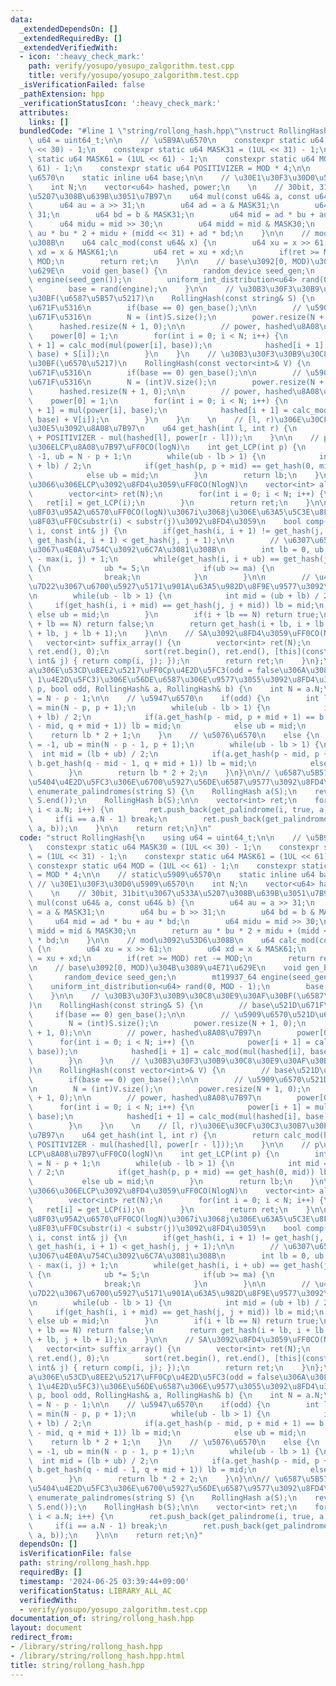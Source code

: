```yaml
---
data:
  _extendedDependsOn: []
  _extendedRequiredBy: []
  _extendedVerifiedWith:
  - icon: ':heavy_check_mark:'
    path: verify/yosupo/yosupo_zalgorithm.test.cpp
    title: verify/yosupo/yosupo_zalgorithm.test.cpp
  _isVerificationFailed: false
  _pathExtension: hpp
  _verificationStatusIcon: ':heavy_check_mark:'
  attributes:
    links: []
  bundledCode: "#line 1 \"string/rollong_hash.hpp\"\nstruct RollingHash{\n    using\
    \ u64 = uint64_t;\n\n    // \u5B9A\u6570\n    constexpr static u64 MASK30 = (1UL\
    \ << 30) - 1;\n    constexpr static u64 MASK31 = (1UL << 31) - 1;\n    constexpr\
    \ static u64 MASK61 = (1UL << 61) - 1;\n    constexpr static u64 MOD = (1UL <<\
    \ 61) - 1;\n    constexpr static u64 POSITIVIZER = MOD * 4;\n\n    // static\u5909\
    \u6570\n    static inline u64 base;\n\n    // \u30E1\u30F3\u30D0\u5909\u6570\n\
    \    int N;\n    vector<u64> hashed, power;\n    \n    // 30bit, 31bit\u3067\u533A\
    \u5207\u308B\u639B\u3051\u7B97\n    u64 mul(const u64& a, const u64& b) {\n  \
    \      u64 au = a >> 31;\n        u64 ad = a & MASK31;\n        u64 bu = b >>\
    \ 31;\n        u64 bd = b & MASK31;\n        u64 mid = ad * bu + au * bd;\n  \
    \      u64 midu = mid >> 30;\n        u64 midd = mid & MASK30;\n        return\
    \ au * bu * 2 + midu + (midd << 31) + ad * bd;\n    }\n\n    // mod\u3092\u53D6\
    \u308B\n    u64 calc_mod(const u64& x) {\n        u64 xu = x >> 61;\n        u64\
    \ xd = x & MASK61;\n        u64 ret = xu + xd;\n        if(ret >= MOD) ret -=\
    \ MOD;\n        return ret;\n    }\n\n    // base\u3092[0, MOD)\u304B\u3089\u4E71\
    \u629E\n    void gen_base() {\n        random_device seed_gen;\n        mt19937_64\
    \ engine(seed_gen());\n        uniform_int_distribution<u64> rand(0, MOD - 1);\n\
    \        base = rand(engine);\n    }\n\n    // \u30B3\u30F3\u30B9\u30C8\u30E9\u30AF\
    \u30BF(\u6587\u5B57\u5217)\n    RollingHash(const string& S) {\n        // base\u521D\
    \u671F\u5316\n        if(base == 0) gen_base();\n\n        // \u5909\u6570\u521D\
    \u671F\u5316\n        N = (int)S.size();\n        power.resize(N + 1, 0);\n  \
    \      hashed.resize(N + 1, 0);\n\n        // power, hashed\u8A08\u7B97\n    \
    \    power[0] = 1;\n        for(int i = 0; i < N; i++) {\n            power[i\
    \ + 1] = calc_mod(mul(power[i], base));\n            hashed[i + 1] = calc_mod(mul(hashed[i],\
    \ base) + S[i]);\n        }\n    }\n    // \u30B3\u30F3\u30B9\u30C8\u30E9\u30AF\
    \u30BF(\u6570\u5217)\n    RollingHash(const vector<int>& V) {\n        // base\u521D\
    \u671F\u5316\n        if(base == 0) gen_base();\n\n        // \u5909\u6570\u521D\
    \u671F\u5316\n        N = (int)V.size();\n        power.resize(N + 1, 0);\n  \
    \      hashed.resize(N + 1, 0);\n\n        // power, hashed\u8A08\u7B97\n    \
    \    power[0] = 1;\n        for(int i = 0; i < N; i++) {\n            power[i\
    \ + 1] = mul(power[i], base);\n            hashed[i + 1] = calc_mod(mul(hashed[i],\
    \ base) + V[i]);\n        }\n    }\n    \n    // [l, r)\u306E\u30CF\u30C3\u30B7\
    \u30E5\u3092\u8A08\u7B97\n    u64 get_hash(int l, int r) {\n        return calc_mod(hashed[r]\
    \ + POSITIVIZER - mul(hashed[l], power[r - l]));\n    }\n\n    // p\u59CB\u70B9\
    \u306ELCP\u8A08\u7B97\uFF0CO(logN)\n    int get_LCP(int p) {\n        int lb =\
    \ -1, ub = N - p + 1;\n        while(ub - lb > 1) {\n            int mid = (ub\
    \ + lb) / 2;\n            if(get_hash(p, p + mid) == get_hash(0, mid)) lb = mid;\n\
    \            else ub = mid;\n        }\n        return lb;\n    }\n\n    // \u5168\
    \u3066\u306ELCP\u3092\u8FD4\u3059\uFF0CO(NlogN)\n    vector<int> all_LCP() {\n\
    \        vector<int> ret(N);\n        for(int i = 0; i < N; i++) {\n         \
    \   ret[i] = get_LCP(i);\n        }\n        return ret;\n    }\n\n    // \u6BD4\
    \u8F03\u95A2\u6570\uFF0CO(logN)\u3067i\u3068j\u306E\u63A5\u5C3E\u8F9E\u3092\u6BD4\
    \u8F03\uFF0Csubstr(i) < substr(j)\u3092\u8FD4\u3059\n    bool comp(const int&\
    \ i, const int& j) {\n        if(get_hash(i, i + 1) != get_hash(j, j + 1)) return\
    \ get_hash(i, i + 1) < get_hash(j, j + 1);\n\n        // \u6307\u6570\u63A2\u7D22\
    \u3067\u4E0A\u754C\u3092\u6C7A\u3081\u308B\n        int lb = 0, ub = 1, ma = N\
    \ - max(i, j) + 1;\n        while(get_hash(i, i + ub) == get_hash(j, j + ub))\
    \ {\n            ub *= 5;\n            if(ub >= ma) {\n                ub = ma;\n\
    \                break;\n            }\n        }\n\n        // \u4E8C\u5206\u63A2\
    \u7D22\u3067\u6700\u5927\u5171\u901A\u63A5\u982D\u8F9E\u9577\u3092\u5F97\u308B\
    \n        while(ub - lb > 1) {\n            int mid = (ub + lb) / 2;\n       \
    \     if(get_hash(i, i + mid) == get_hash(j, j + mid)) lb = mid;\n           \
    \ else ub = mid;\n        }\n        if(i + lb == N) return true;\n        if(j\
    \ + lb == N) return false;\n        return get_hash(i + lb, i + lb + 1) < get_hash(j\
    \ + lb, j + lb + 1);\n    }\n\n    // SA\u3092\u8FD4\u3059\uFF0CO(Nlog^2N)\n \
    \   vector<int> suffix_array() {\n        vector<int> ret(N);\n        iota(ret.begin(),\
    \ ret.end(), 0);\n        sort(ret.begin(), ret.end(), [this](const int& i, const\
    \ int& j) { return comp(i, j); });\n        return ret;\n    }\n};\n\n// b\u306F\
    a\u306E\u53CD\u8EE2\u5217\uFF0Cp\u4E2D\u5FC3(odd = false\u306A\u3089p\u3068p +\
    \ 1\u4E2D\u5FC3)\u306E\u56DE\u6587\u306E\u9577\u3055\u3092\u8FD4\u3059\nint get_palindrome(int\
    \ p, bool odd, RollingHash& a, RollingHash& b) {\n    int N = a.N;\n    int q\
    \ = N - p - 1;\n\n    // \u5947\u6570\n    if(odd) {\n        int lb = -1, ub\
    \ = min(N - p, p + 1);\n        while(ub - lb > 1) {\n            int mid = (ub\
    \ + lb) / 2;\n            if(a.get_hash(p - mid, p + mid + 1) == b.get_hash(q\
    \ - mid, q + mid + 1)) lb = mid;\n            else ub = mid;\n        }\n    \
    \    return lb * 2 + 1;\n    }\n    // \u5076\u6570\n    else {\n        int lb\
    \ = -1, ub = min(N - p - 1, p + 1);\n        while(ub - lb > 1) {\n          \
    \  int mid = (lb + ub) / 2;\n            if(a.get_hash(p - mid, p + mid + 2) ==\
    \ b.get_hash(q - mid - 1, q + mid + 1)) lb = mid;\n            else ub = mid;\n\
    \        }\n        return lb * 2 + 2;\n    }\n}\n\n// \u6587\u5B57\u5217S\u306E\
    \u5404\u4E2D\u5FC3\u306E\u6700\u5927\u56DE\u6587\u9577\u3092\u8FD4\u3059\nvector<int>\
    \ enumerate_palindromes(string S) {\n    RollingHash a(S);\n    reverse(S.begin(),\
    \ S.end());\n    RollingHash b(S);\n\n    vector<int> ret;\n    for(int i = 0;\
    \ i < a.N; i++) {\n        ret.push_back(get_palindrome(i, true, a, b));\n   \
    \     if(i == a.N - 1) break;\n        ret.push_back(get_palindrome(i, false,\
    \ a, b));\n    }\n\n    return ret;\n}\n"
  code: "struct RollingHash{\n    using u64 = uint64_t;\n\n    // \u5B9A\u6570\n \
    \   constexpr static u64 MASK30 = (1UL << 30) - 1;\n    constexpr static u64 MASK31\
    \ = (1UL << 31) - 1;\n    constexpr static u64 MASK61 = (1UL << 61) - 1;\n   \
    \ constexpr static u64 MOD = (1UL << 61) - 1;\n    constexpr static u64 POSITIVIZER\
    \ = MOD * 4;\n\n    // static\u5909\u6570\n    static inline u64 base;\n\n   \
    \ // \u30E1\u30F3\u30D0\u5909\u6570\n    int N;\n    vector<u64> hashed, power;\n\
    \    \n    // 30bit, 31bit\u3067\u533A\u5207\u308B\u639B\u3051\u7B97\n    u64\
    \ mul(const u64& a, const u64& b) {\n        u64 au = a >> 31;\n        u64 ad\
    \ = a & MASK31;\n        u64 bu = b >> 31;\n        u64 bd = b & MASK31;\n   \
    \     u64 mid = ad * bu + au * bd;\n        u64 midu = mid >> 30;\n        u64\
    \ midd = mid & MASK30;\n        return au * bu * 2 + midu + (midd << 31) + ad\
    \ * bd;\n    }\n\n    // mod\u3092\u53D6\u308B\n    u64 calc_mod(const u64& x)\
    \ {\n        u64 xu = x >> 61;\n        u64 xd = x & MASK61;\n        u64 ret\
    \ = xu + xd;\n        if(ret >= MOD) ret -= MOD;\n        return ret;\n    }\n\
    \n    // base\u3092[0, MOD)\u304B\u3089\u4E71\u629E\n    void gen_base() {\n \
    \       random_device seed_gen;\n        mt19937_64 engine(seed_gen());\n    \
    \    uniform_int_distribution<u64> rand(0, MOD - 1);\n        base = rand(engine);\n\
    \    }\n\n    // \u30B3\u30F3\u30B9\u30C8\u30E9\u30AF\u30BF(\u6587\u5B57\u5217\
    )\n    RollingHash(const string& S) {\n        // base\u521D\u671F\u5316\n   \
    \     if(base == 0) gen_base();\n\n        // \u5909\u6570\u521D\u671F\u5316\n\
    \        N = (int)S.size();\n        power.resize(N + 1, 0);\n        hashed.resize(N\
    \ + 1, 0);\n\n        // power, hashed\u8A08\u7B97\n        power[0] = 1;\n  \
    \      for(int i = 0; i < N; i++) {\n            power[i + 1] = calc_mod(mul(power[i],\
    \ base));\n            hashed[i + 1] = calc_mod(mul(hashed[i], base) + S[i]);\n\
    \        }\n    }\n    // \u30B3\u30F3\u30B9\u30C8\u30E9\u30AF\u30BF(\u6570\u5217\
    )\n    RollingHash(const vector<int>& V) {\n        // base\u521D\u671F\u5316\n\
    \        if(base == 0) gen_base();\n\n        // \u5909\u6570\u521D\u671F\u5316\
    \n        N = (int)V.size();\n        power.resize(N + 1, 0);\n        hashed.resize(N\
    \ + 1, 0);\n\n        // power, hashed\u8A08\u7B97\n        power[0] = 1;\n  \
    \      for(int i = 0; i < N; i++) {\n            power[i + 1] = mul(power[i],\
    \ base);\n            hashed[i + 1] = calc_mod(mul(hashed[i], base) + V[i]);\n\
    \        }\n    }\n    \n    // [l, r)\u306E\u30CF\u30C3\u30B7\u30E5\u3092\u8A08\
    \u7B97\n    u64 get_hash(int l, int r) {\n        return calc_mod(hashed[r] +\
    \ POSITIVIZER - mul(hashed[l], power[r - l]));\n    }\n\n    // p\u59CB\u70B9\u306E\
    LCP\u8A08\u7B97\uFF0CO(logN)\n    int get_LCP(int p) {\n        int lb = -1, ub\
    \ = N - p + 1;\n        while(ub - lb > 1) {\n            int mid = (ub + lb)\
    \ / 2;\n            if(get_hash(p, p + mid) == get_hash(0, mid)) lb = mid;\n \
    \           else ub = mid;\n        }\n        return lb;\n    }\n\n    // \u5168\
    \u3066\u306ELCP\u3092\u8FD4\u3059\uFF0CO(NlogN)\n    vector<int> all_LCP() {\n\
    \        vector<int> ret(N);\n        for(int i = 0; i < N; i++) {\n         \
    \   ret[i] = get_LCP(i);\n        }\n        return ret;\n    }\n\n    // \u6BD4\
    \u8F03\u95A2\u6570\uFF0CO(logN)\u3067i\u3068j\u306E\u63A5\u5C3E\u8F9E\u3092\u6BD4\
    \u8F03\uFF0Csubstr(i) < substr(j)\u3092\u8FD4\u3059\n    bool comp(const int&\
    \ i, const int& j) {\n        if(get_hash(i, i + 1) != get_hash(j, j + 1)) return\
    \ get_hash(i, i + 1) < get_hash(j, j + 1);\n\n        // \u6307\u6570\u63A2\u7D22\
    \u3067\u4E0A\u754C\u3092\u6C7A\u3081\u308B\n        int lb = 0, ub = 1, ma = N\
    \ - max(i, j) + 1;\n        while(get_hash(i, i + ub) == get_hash(j, j + ub))\
    \ {\n            ub *= 5;\n            if(ub >= ma) {\n                ub = ma;\n\
    \                break;\n            }\n        }\n\n        // \u4E8C\u5206\u63A2\
    \u7D22\u3067\u6700\u5927\u5171\u901A\u63A5\u982D\u8F9E\u9577\u3092\u5F97\u308B\
    \n        while(ub - lb > 1) {\n            int mid = (ub + lb) / 2;\n       \
    \     if(get_hash(i, i + mid) == get_hash(j, j + mid)) lb = mid;\n           \
    \ else ub = mid;\n        }\n        if(i + lb == N) return true;\n        if(j\
    \ + lb == N) return false;\n        return get_hash(i + lb, i + lb + 1) < get_hash(j\
    \ + lb, j + lb + 1);\n    }\n\n    // SA\u3092\u8FD4\u3059\uFF0CO(Nlog^2N)\n \
    \   vector<int> suffix_array() {\n        vector<int> ret(N);\n        iota(ret.begin(),\
    \ ret.end(), 0);\n        sort(ret.begin(), ret.end(), [this](const int& i, const\
    \ int& j) { return comp(i, j); });\n        return ret;\n    }\n};\n\n// b\u306F\
    a\u306E\u53CD\u8EE2\u5217\uFF0Cp\u4E2D\u5FC3(odd = false\u306A\u3089p\u3068p +\
    \ 1\u4E2D\u5FC3)\u306E\u56DE\u6587\u306E\u9577\u3055\u3092\u8FD4\u3059\nint get_palindrome(int\
    \ p, bool odd, RollingHash& a, RollingHash& b) {\n    int N = a.N;\n    int q\
    \ = N - p - 1;\n\n    // \u5947\u6570\n    if(odd) {\n        int lb = -1, ub\
    \ = min(N - p, p + 1);\n        while(ub - lb > 1) {\n            int mid = (ub\
    \ + lb) / 2;\n            if(a.get_hash(p - mid, p + mid + 1) == b.get_hash(q\
    \ - mid, q + mid + 1)) lb = mid;\n            else ub = mid;\n        }\n    \
    \    return lb * 2 + 1;\n    }\n    // \u5076\u6570\n    else {\n        int lb\
    \ = -1, ub = min(N - p - 1, p + 1);\n        while(ub - lb > 1) {\n          \
    \  int mid = (lb + ub) / 2;\n            if(a.get_hash(p - mid, p + mid + 2) ==\
    \ b.get_hash(q - mid - 1, q + mid + 1)) lb = mid;\n            else ub = mid;\n\
    \        }\n        return lb * 2 + 2;\n    }\n}\n\n// \u6587\u5B57\u5217S\u306E\
    \u5404\u4E2D\u5FC3\u306E\u6700\u5927\u56DE\u6587\u9577\u3092\u8FD4\u3059\nvector<int>\
    \ enumerate_palindromes(string S) {\n    RollingHash a(S);\n    reverse(S.begin(),\
    \ S.end());\n    RollingHash b(S);\n\n    vector<int> ret;\n    for(int i = 0;\
    \ i < a.N; i++) {\n        ret.push_back(get_palindrome(i, true, a, b));\n   \
    \     if(i == a.N - 1) break;\n        ret.push_back(get_palindrome(i, false,\
    \ a, b));\n    }\n\n    return ret;\n}"
  dependsOn: []
  isVerificationFile: false
  path: string/rollong_hash.hpp
  requiredBy: []
  timestamp: '2024-06-25 03:39:44+09:00'
  verificationStatus: LIBRARY_ALL_AC
  verifiedWith:
  - verify/yosupo/yosupo_zalgorithm.test.cpp
documentation_of: string/rollong_hash.hpp
layout: document
redirect_from:
- /library/string/rollong_hash.hpp
- /library/string/rollong_hash.hpp.html
title: string/rollong_hash.hpp
---
```

